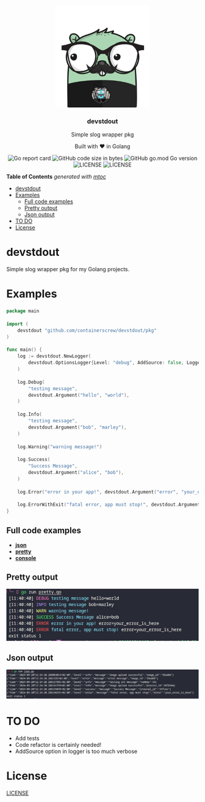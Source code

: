 <p align="center" >
    <img src="img/logo.png" alt="logo" width="250"/>
<h3 align="center">devstdout</h3>
<p align="center">Simple slog wrapper pkg</p>
<p align="center">Built with ❤ in Golang</p>
</p>

<p align="center" >
    <img alt="Go report card" src="https://goreportcard.com/badge/github.com/containerscrew/devstdout">
    <img alt="GitHub code size in bytes" src="https://img.shields.io/github/languages/code-size/containerscrew/devstdout">
    <img alt="GitHub go.mod Go version" src="https://img.shields.io/github/go-mod/go-version/containerscrew/devstdout">
    <img alt="LICENSE" src="https://img.shields.io/github/license/containerscrew/devstdout">
    <img alt="LICENSE" src="https://github.com/containerscrew/devstdout/actions/workflows/test.yml/badge.svg">
</p>

<!-- START OF TOC !DO NOT EDIT THIS CONTENT MANUALLY-->
**Table of Contents**  *generated with [mtoc](https://github.com/containerscrew/mtoc)*
- [devstdout](#devstdout)
- [Examples](#examples)
  - [Full code examples](#full-code-examples)
  - [Pretty output](#pretty-output)
  - [Json output](#json-output)
- [TO DO](#to-do)
- [License](#license)
<!-- END OF TOC -->

# devstdout

Simple slog wrapper pkg for my Golang projects.

# Examples

```go
package main

import (
	devstdout "github.com/containerscrew/devstdout/pkg"
)

func main() {
	log := devstdout.NewLogger(
		devstdout.OptionsLogger{Level: "debug", AddSource: false, LoggerType: "pretty"},
	)

	log.Debug(
		"testing message",
		devstdout.Argument("hello", "world"),
	)

	log.Info(
		"testing message",
		devstdout.Argument("bob", "marley"),
	)

	log.Warning("warning message!")

	log.Success(
		"Success Message",
		devstdout.Argument("alice", "bob"),
	)

	log.Error("error in your app!", devstdout.Argument("error", "your_error_is_here"))

	log.ErrorWithExit("fatal error, app must stop!", devstdout.Argument("error", "your_error_is_here"))
}
```

## Full code examples

* [**json**](./examples/json/json.go)
* [**pretty**](./examples/pretty/pretty.go)
* [**console**](./examples/console/console.go)

## Pretty output
![example](./img/example.png)

## Json output
![example2](./img/example2.png)

# TO DO

* Add tests
* Code refactor is certainly needed!
* AddSource option in logger is too much verbose

# License

[LICENSE](./LICENSE)
